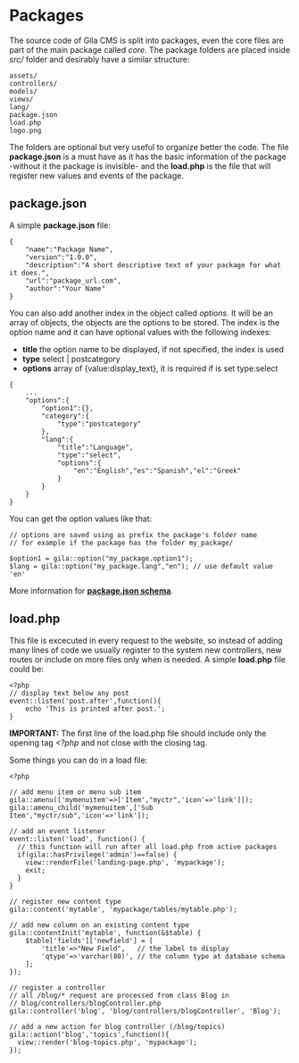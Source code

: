 
# Packages

The source code of Gila CMS is split into packages, even the core files are part of the main package called *core*. The package folders are placed inside *src/* folder and desirably have a similar structure:
```
assets/
controllers/
models/
views/
lang/
package.json
load.php
logo.png
```

The folders are optional but very useful to organize better the code. The file **package.json** is a must have as it has the basic information of the package -without it the package is invisible- and the **load.php** is the file that will register new values and events of the package.

## package.json

A simple **package.json** file:
```
{
	"name":"Package Name",
	"version":"1.0.0",
	"description":"A short descriptive text of your package for what it does.",
	"url":"package_url.com",
    "author":"Your Name"
}
```


You can also add another index in the object called *options*. It will be an array of objects, the objects are the options to be stored. The index is the option name and it can have optional values with the following indexes:
- **title**  the option name to be displayed, if not specified, the index is used
- **type**  select | postcategory
- **options** array of {value:display_text}, it is required if is set type:select

```
{
    ...
	"options":{
        "option1":{},
		"category":{
			"type":"postcategory"
		},
		"lang":{
            "title":"Language",
            "type":"select",
			"options":{
				"en":"English","es":"Spanish","el":"Greek"
			}
		}
	}
}

```

You can get the option values like that:
```
// options are saved using as prefix the package's folder name
// for example if the package has the folder my_package/

$option1 = gila::option("my_package.option1");
$lang = gila::option("my_package.lang","en"); // use default value 'en'
```
More information for [**package.json schema**](schemas.html##package-json).

## load.php

This file is excecuted in every request to the website, so instead of adding many lines of code we usually register to the system new controllers, new routes or include on more files only when is needed.
A simple **load.php** file could be:
```
<?php
// display text below any post
event::listen('post.after',function(){
	echo 'This is printed after post.';
}

```
**IMPORTANT:** The first line of the load.php file should include only the opening tag *<?php* and not close with the closing tag.

Some things you can do in a load file:
```
<?php

// add menu item or menu sub item
gila::amenu(['mymenuitem'=>['Item',"myctr",'icon'=>'link']]);
gila::amenu_child('mymenuitem',['Sub Item',"myctr/sub",'icon'=>'link']);

// add an event listener
event::listen('load', function() {
  // this function will run after all load.php from active packages
  if(gila::hasPrivilege('admin')==false) {
    view::renderFile('landing-page.php', 'mypackage');
    exit;
  }
}

// register new content type
gila::content('mytable', 'mypackage/tables/mytable.php');

// add new column on an existing content type
gila::contentInit('mytable', function(&$table) {
    $table['fields']['newfield'] = [
        'title'=>"New Field",   // the label to display
        'qtype'=>'varchar(80)', // the column type at database schema
    ];
});

// register a controller
// all /blog/* request are processed from class Blog in
// blog/controllers/blogController.php
gila::controller('blog', 'blog/controllers/blogController', 'Blog');

// add a new action for blog controller (/blog/topics)
gila::action('blog','topics',function(){
  view::render('blog-topics.php', 'mypackage');
});


```
